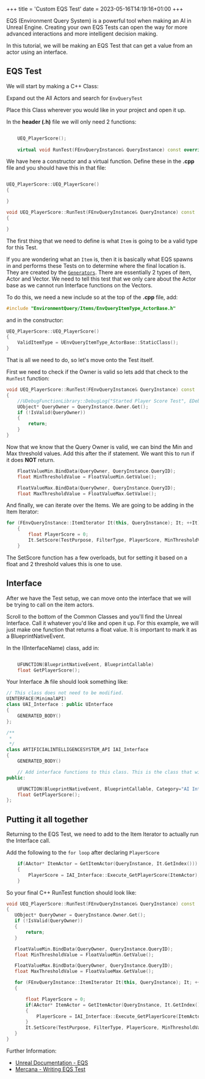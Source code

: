 +++
title = 'Custom EQS Test'
date = 2023-05-16T14:19:16+01:00
+++

EQS (Environment Query System) is a powerful tool when making an AI in Unreal Engine. Creating your own EQS Tests can open the way
for more advanced interactions and more intelligent decision making. 

In this tutorial, we will be making an EQS Test that can get a value from an actor using an interface.

## EQS Test

We will start by making a C++ Class:

Expand out the All Actors and search for `EnvQueryTest`

Place this Class wherever you would like in your project and open it up. 

In the **header (.h)** file we will only need 2 functions: 

```c++

	UEQ_PlayerScore();
	
	virtual void RunTest(FEnvQueryInstance& QueryInstance) const override;

```

We have here a constructor and a virtual function. Define these in the **.cpp** file and you should have this in that file:

```c++

UEQ_PlayerScore::UEQ_PlayerScore()
{

}

void UEQ_PlayerScore::RunTest(FEnvQueryInstance& QueryInstance) const
{

}

```

The first thing that we need to define is what `Item` is going to be a valid type for this Test.

If you are wondering what an `Item` is, then it is basically what EQS spawns in and performs these Tests on to determine where
the final location is. They are created by the [`Generators`](https://docs.unrealengine.com/5.1/en-US/eqs-node-reference-generators-in-unreal-engine/). There are essentially 2 types of item, Actor and Vector. We need to tell this test that we only care about the Actor base as we cannot run Interface functions on the Vectors.  

To do this, we need a new include so at the top of the **.cpp** file, add: 

```c++
#include "EnvironmentQuery/Items/EnvQueryItemType_ActorBase.h"
```

and in the constructor:

```c++
UEQ_PlayerScore::UEQ_PlayerScore()
{
    ValidItemType = UEnvQueryItemType_ActorBase::StaticClass();
}
```
That is all we need to do, so let's move onto the Test itself. 

First we need to check if the Owner is valid so lets add that check to the `RunTest` function:


```c++
void UEQ_PlayerScore::RunTest(FEnvQueryInstance& QueryInstance) const
{	
	//UDebugFunctionLibrary::DebugLog("Started Player Score Test", EDebugType::DT_Log);
	UObject* QueryOwner = QueryInstance.Owner.Get();
	if (!IsValid(QueryOwner))
	{
		return;
	}
}
```

Now that we know that the Query Owner is valid, we can bind the Min and Max threshold values. Add this after the if statement. We want this to run if it does **NOT** return. 

```c++
    FloatValueMin.BindData(QueryOwner, QueryInstance.QueryID);
	float MinThresholdValue = FloatValueMin.GetValue();

	FloatValueMax.BindData(QueryOwner, QueryInstance.QueryID);
	float MaxThresholdValue = FloatValueMax.GetValue();
```

And finally, we can iterate over the Items. We are going to be adding in the Item Iterator:

```c++
for (FEnvQueryInstance::ItemIterator It(this, QueryInstance); It; ++It)
	{		
		float PlayerScore = 0;
		It.SetScore(TestPurpose, FilterType, PlayerScore, MinThresholdValue, MaxThresholdValue);
	}

```

The SetScore function has a few overloads, but for setting it based on a float and 2 threshold values this is one to use. 

## Interface

After we have the Test setup, we can move onto the interface that we will be trying to call on the item actors. 

Scroll to the bottom of the Common Classes and you'll find the Unreal Interface. Call it whatever you'd like and open it up. For this example, we will just make one function 
that returns a float value. It is important to mark it as a BlueprintNativeEvent. 

In the I(InterfaceName) class, add in: 

```c++

	UFUNCTION(BlueprintNativeEvent, BlueprintCallable)
	float GetPlayerScore();
```

Your Interface **.h** file should look something like:

```c++
// This class does not need to be modified.
UINTERFACE(MinimalAPI)
class UAI_Interface : public UInterface
{
	GENERATED_BODY()
};

/**
 * 
 */
class ARTIFICIALINTELLIGENCESYSTEM_API IAI_Interface
{
	GENERATED_BODY()

	// Add interface functions to this class. This is the class that will be inherited to implement this interface.
public:

	UFUNCTION(BlueprintNativeEvent, BlueprintCallable, Category="AI Interface")
	float GetPlayerScore();
};

```

## Putting it all together

Returning to the EQS Test, we need to add to the Item Iterator to actually run the Interface call. 

Add the following to the `for loop` after declaring `PlayerScore`

```c++
    if(AActor* ItemActor = GetItemActor(QueryInstance, It.GetIndex()))
    {
        PlayerScore = IAI_Interface::Execute_GetPlayerScore(ItemActor);
    }

```

So your final C++ RunTest function should look like:
 
 ```c++
 void UEQ_PlayerScore::RunTest(FEnvQueryInstance& QueryInstance) const
{	
	UObject* QueryOwner = QueryInstance.Owner.Get();
	if (!IsValid(QueryOwner))
	{
		return;
	}

	FloatValueMin.BindData(QueryOwner, QueryInstance.QueryID);
	float MinThresholdValue = FloatValueMin.GetValue();

	FloatValueMax.BindData(QueryOwner, QueryInstance.QueryID);
	float MaxThresholdValue = FloatValueMax.GetValue();

	for (FEnvQueryInstance::ItemIterator It(this, QueryInstance); It; ++It)
	{		

		float PlayerScore = 0;
		if(AActor* ItemActor = GetItemActor(QueryInstance, It.GetIndex()))
		{
			PlayerScore = IAI_Interface::Execute_GetPlayerScore(ItemActor);
		}		
		It.SetScore(TestPurpose, FilterType, PlayerScore, MinThresholdValue, MaxThresholdValue);
	}
}

```

Further Information:
- [Unreal Documentation - EQS](https://docs.unrealengine.com/5.1/en-US/environment-query-system-in-unreal-engine/)
- [Mercana - Writing EQS Test](https://mercuna.com/writing-eqs-test/)

